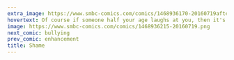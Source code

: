 ```yaml
---
extra_image: https://www.smbc-comics.com/comics/1468936170-20160719after.png
hovertext: Of course if someone half your age laughs at you, then it's time to reach for the poison.
image: https://www.smbc-comics.com/comics/1468936215-20160719.png
next_comic: bullying
prev_comic: enhancement
title: Shame
---
```


